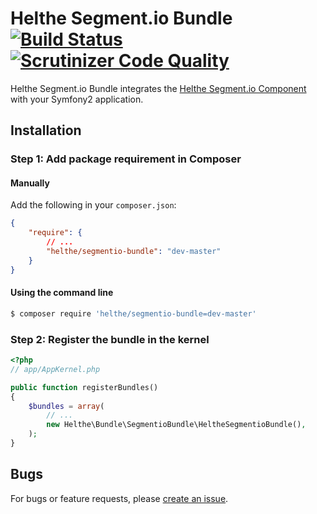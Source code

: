 # Helthe Segment.io Bundle [![Build Status](https://travis-ci.org/helthe/SegmentioBundle.png?branch=master)](https://travis-ci.org/helthe/SegmentioBundle) [![Scrutinizer Code Quality](https://scrutinizer-ci.com/g/helthe/SegmentioBundle/badges/quality-score.png?b=master)](https://scrutinizer-ci.com/g/helthe/SegmentioBundle/?branch=master)

Helthe Segment.io Bundle integrates the [Helthe Segment.io Component](https://github.com/helthe/Segmentio)
with your Symfony2 application.

## Installation

### Step 1: Add package requirement in Composer

#### Manually

Add the following in your `composer.json`:

```json
{
    "require": {
        // ...
        "helthe/segmentio-bundle": "dev-master"
    }
}
```

#### Using the command line

```bash
$ composer require 'helthe/segmentio-bundle=dev-master'
```

### Step 2: Register the bundle in the kernel

```php
<?php
// app/AppKernel.php

public function registerBundles()
{
    $bundles = array(
        // ...
        new Helthe\Bundle\SegmentioBundle\HeltheSegmentioBundle(),
    );
}
```

## Bugs

For bugs or feature requests, please [create an issue](https://github.com/helthe/SegmentioBundle/issues/new).
